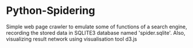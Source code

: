 # Python-Spidering
Simple web page crawler to emulate some of functions of a search engine, recording the stored data in SQLITE3 database named 'spider.sqlite'. Also, visualizing result network using visualisation tool d3.js
